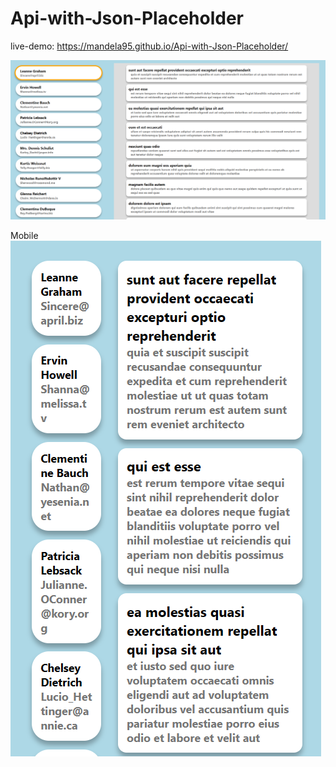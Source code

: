 # Api-with-Json-Placeholder
live-demo: https://mandela95.github.io/Api-with-Json-Placeholder/

![img(img)](https://raw.githubusercontent.com/Mandela95/Api-with-Json-Placeholder/main/api%20json%20placeholder.png)

Mobile
![img(img)](https://github.com/Mandela95/Api-with-Json-Placeholder/blob/main/Images/Mobile.png?raw=true)

